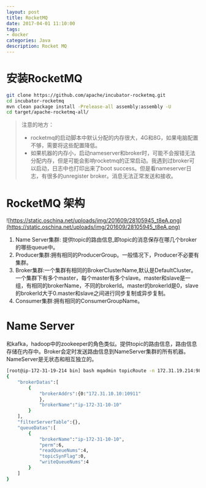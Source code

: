 ```yaml
---
layout: post
title: RocketMQ
date: 2017-04-01 11:10:00
tags:
- docker
categories: Java
description: Rocket MQ
---
```


# 安装RocketMQ

```bash
git clone https://github.com/apache/incubator-rocketmq.git
cd incubator-rocketmq
mvn clean package install -Prelease-all assembly:assembly -U
cd target/apache-rocketmq-all/
```
> 注意的地方：
> * rocketmq的启动脚本中默认分配的内存很大，4G和8G，如果电脑配置不够，需要将这些配置降低。
> * 如果机器的内存小，启动nameserver和broker时，可能不会报错无法分配内存，但是可能会影响rocketmq的正常启动。我遇到过broker可以启动，日志中也打印出来了boot success。但是看nameserver日志，有很多的unregister broker。消息无法正常发送和接收。

# RocketMQ 架构
![https://static.oschina.net/uploads/img/201609/28105945_t8eA.png](https://static.oschina.net/uploads/img/201609/28105945_t8eA.png)
1. Name Server集群: 提供topic的路由信息,即topic的消息保存在哪几个broker的哪些queue中。
2. Producer集群:拥有相同的ProducerGroup。一般情况下，Producer不必要有集群。
3. Broker集群:一个集群有相同的BrokerClusterName,默认是DefaultCluster。一个集群下有多个master，每个master有多个slave。master和slave是一组，有相同的brokerName，不同的brokerId。master的brokerId是0，slave的brokerId大于0.master和slave之间进行同步复制或异步复制。
4. Consumer集群:拥有相同的ConsumerGroupName。






# Name Server
和kafka，hadoop中的zookeeper的角色类似。提供topic的路由信息，路由信息存储在内存中。Broker会定时发送路由信息到NameServer集群的所有机器。NameServer是无状态和相互独立的。
```bash
[root@ip-172-31-19-214 bin] bash mqadmin topicRoute -n 172.31.19.214:9876 -t qibei_user_invite
{
	"brokerDatas":[
		{
			"brokerAddrs":{0:"172.31.10.10:10911"
			},
			"brokerName":"ip-172-31-10-10"
		}
	],
	"filterServerTable":{},
	"queueDatas":[
		{
			"brokerName":"ip-172-31-10-10",
			"perm":6,
			"readQueueNums":4,
			"topicSynFlag":0,
			"writeQueueNums":4
		}
	]
}
```
